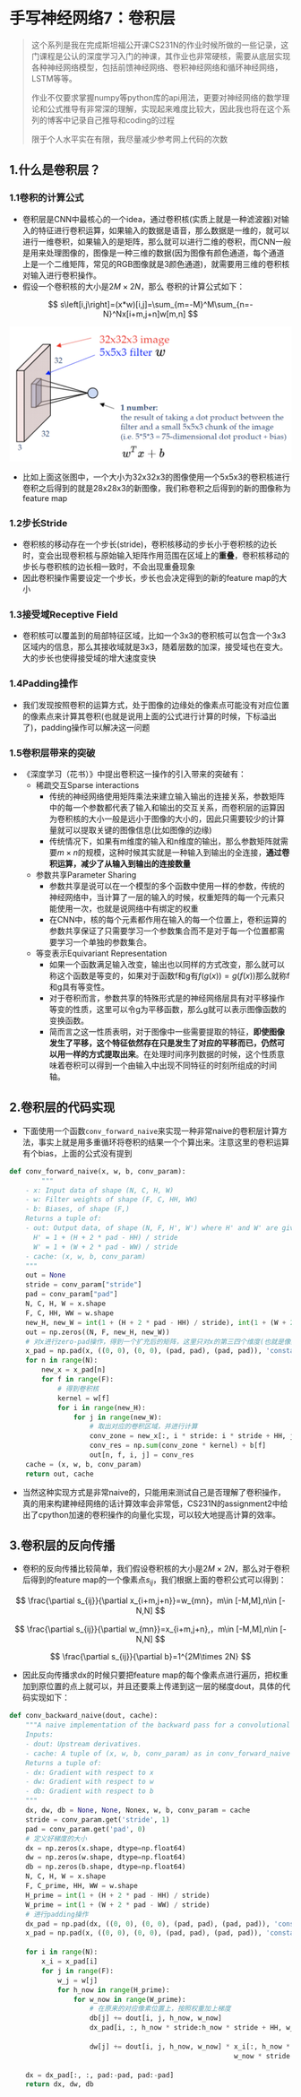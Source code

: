 # 手写神经网络7：卷积层

> 这个系列是我在完成斯坦福公开课CS231N的作业时候所做的一些记录，这门课程是公认的深度学习入门的神课，其作业也非常硬核，需要从底层实现各种神经网络模型，包括前馈神经网络、卷积神经网络和循环神经网络，LSTM等等。
>
> 作业不仅要求掌握numpy等python库的api用法，更要对神经网络的数学理论和公式推导有非常深的理解，实现起来难度比较大，因此我也将在这个系列的博客中记录自己推导和coding的过程
>
> 限于个人水平实在有限，我尽量减少参考网上代码的次数

## 1.什么是卷积层？

### 1.1卷积的计算公式

- 卷积层是CNN中最核心的一个idea，通过卷积核(实质上就是一种滤波器)对输入的特征进行卷积运算，如果输入的数据是语音，那么数据是一维的，就可以进行一维卷积，如果输入的是矩阵，那么就可以进行二维的卷积，而CNN一般是用来处理图像的，图像是一种三维的数据(因为图像有颜色通道，每个通道上是一个二维矩阵，常见的RGB图像就是3颜色通道)，就需要用三维的卷积核对输入进行卷积操作。
- 假设一个卷积核的大小是$2M\times 2N$，那么 卷积的计算公式如下：

$$
s\left[i,j\right]=(x*w)[i,j]=\sum_{m=-M}^M\sum_{n=-N}^Nx[i+m,j+n]w[m,n]
$$

![dl2](static/dl2.png)

- 比如上面这张图中，一个大小为32x32x3的图像使用一个5x5x3的卷积核进行卷积之后得到的就是28x28x3的新图像，我们称卷积之后得到的新的图像称为feature map

### 1.2步长Stride

- 卷积核的移动存在一个步长(stride)，卷积核移动的步长小于卷积核的边长时，变会出现卷积核与原始输入矩阵作用范围在区域上的**重叠**，卷积核移动的步长与卷积核的边长相一致时，不会出现重叠现象
- 因此卷积操作需要设定一个步长，步长也会决定得到的新的feature map的大小

### 1.3接受域Receptive Field

- 卷积核可以覆盖到的局部特征区域，比如一个3x3的卷积核可以包含一个3x3区域内的信息，那么其接收域就是3x3，随着层数的加深，接受域也在变大。大的步长也使得接受域的增大速度变快

### 1.4Padding操作

- 我们发现按照卷积的运算方式，处于图像的边缘处的像素点可能没有对应位置的像素点来计算其卷积(也就是说用上面的公式进行计算的时候，下标溢出了)，padding操作可以解决这一问题

### 1.5卷积层带来的突破

- 《深度学习（花书）》中提出卷积这一操作的引入带来的突破有：
  - 稀疏交互Sparse interactions
    - 传统的神经网络使用矩阵乘法来建立输入输出的连接关系，参数矩阵中的每一个参数都代表了输入和输出的交互关系，而卷积层的运算因为卷积核的大小一般是远小于图像的大小的，因此只需要较少的计算量就可以提取关键的图像信息(比如图像的边缘)
    - 传统情况下，如果有m维度的输入和n维度的输出，那么参数矩阵就需要$m\times n$的规模，这种时候其实就是一种输入到输出的全连接，**通过卷积运算，减少了从输入到输出的连接数量**
  - 参数共享Parameter Sharing
    - 参数共享是说可以在一个模型的多个函数中使用一样的参数，传统的神经网络中，当计算了一层的输入的时候，权重矩阵的每一个元素只能使用一次，也就是说网络中有绑定的权重
    - 在CNN中，核的每个元素都作用在输入的每一个位置上，卷积运算的参数共享保证了只需要学习一个参数集合而不是对于每一个位置都需要学习一个单独的参数集合。
  - 等变表示Equivariant Representation
    - 如果一个函数满足输入改变，输出也以同样的方式改变，那么就可以称这个函数是等变的，如果对于函数f和g有$f(g(x))=g(f(x))$那么就称f和g具有等变性。
    - 对于卷积而言，参数共享的特殊形式是的神经网络层具有对平移操作等变的性质，这里可以令g为平移函数，那么g就可以表示图像函数的变换函数。
    - 简而言之这一性质表明，对于图像中一些需要提取的特征，**即使图像发生了平移，这个特征依然存在只是发生了对应的平移而已，仍然可以用一样的方式提取出来**。在处理时间序列数据的时候，这个性质意味着卷积可以得到一个由输入中出现不同特征的时刻所组成的时间轴。

## 2.卷积层的代码实现

- 下面使用一个函数`conv_forward_naive`来实现一种非常naive的卷积层计算方法，事实上就是用多重循环将卷积的结果一个个算出来。注意这里的卷积运算有个bias，上面的公式没有提到

```python
def conv_forward_naive(x, w, b, conv_param):
		"""
    - x: Input data of shape (N, C, H, W)
    - w: Filter weights of shape (F, C, HH, WW)
    - b: Biases, of shape (F,)
    Returns a tuple of:
    - out: Output data, of shape (N, F, H', W') where H' and W' are given by
      H' = 1 + (H + 2 * pad - HH) / stride
      W' = 1 + (W + 2 * pad - WW) / stride
    - cache: (x, w, b, conv_param)
    """
    out = None
    stride = conv_param["stride"]
    pad = conv_param["pad"]
    N, C, H, W = x.shape
    F, C, HH, WW = w.shape
    new_H, new_W = int(1 + (H + 2 * pad - HH) / stride), int(1 + (W + 2 * pad - WW) / stride)
    out = np.zeros((N, F, new_H, new_W))
    # 对x进行zero-pad操作，得到一个扩充后的矩阵，这里只对x的第三四个维度(也就是像素值所在的维度)进行扩充
    x_pad = np.pad(x, ((0, 0), (0, 0), (pad, pad), (pad, pad)), 'constant', constant_values=(0, 0))
    for n in range(N):
        new_x = x_pad[n]
        for f in range(F):
            # 得到卷积核
            kernel = w[f]
            for i in range(new_H):
                for j in range(new_W):
                    # 取出对应的卷积区域，并进行计算
                    conv_zone = new_x[:, i * stride: i * stride + HH, j * stride: j * stride + WW]
                    conv_res = np.sum(conv_zone * kernel) + b[f]
                    out[n, f, i, j] = conv_res
    cache = (x, w, b, conv_param)
    return out, cache

```

- 当然这种实现方式是非常naive的，只能用来测试自己是否理解了卷积操作，真的用来构建神经网络的话计算效率会非常低，CS231N的assignment2中给出了cpython加速的卷积操作的向量化实现，可以较大地提高计算的效率。

## 3.卷积层的反向传播

- 卷积的反向传播比较简单，我们假设卷积核的大小是$2M\times 2N$，那么对于卷积后得到的feature map的一个像素点$s_{ij}$，我们根据上面的卷积公式可以得到：

$$
\frac{\partial s_{ij}}{\partial x_{i+m,j+n}}=w_{mn}，m\in [-M,M],n\in [-N,N]
$$

$$
\frac{\partial s_{ij}}{\partial w_{mn}}=x_{i+m,j+n},，m\in [-M,M],n\in [-N,N]
$$

$$
\frac{\partial s_{ij}}{\partial b}=1^{2M\times 2N}
$$

- 因此反向传播求dx的时候只要把feature map的每个像素点进行遍历，把权重加到原位置的点上就可以，并且还要乘上传递到这一层的梯度dout，具体的代码实现如下：

```python
def conv_backward_naive(dout, cache):
    """A naive implementation of the backward pass for a convolutional layer.
    Inputs:
    - dout: Upstream derivatives.
    - cache: A tuple of (x, w, b, conv_param) as in conv_forward_naive
    Returns a tuple of:
    - dx: Gradient with respect to x
    - dw: Gradient with respect to w
    - db: Gradient with respect to b
    """
    dx, dw, db = None, None, Nonex, w, b, conv_param = cache
    stride = conv_param.get('stride', 1)
    pad = conv_param.get('pad', 0)
    # 定义好梯度的大小
    dx = np.zeros(x.shape, dtype=np.float64)
    dw = np.zeros(w.shape, dtype=np.float64)
    db = np.zeros(b.shape, dtype=np.float64)
    N, C, H, W = x.shape
    F, C_prime, HH, WW = w.shape
    H_prime = int(1 + (H + 2 * pad - HH) / stride)
    W_prime = int(1 + (W + 2 * pad - WW) / stride)
    # 进行padding操作
    dx_pad = np.pad(dx, ((0, 0), (0, 0), (pad, pad), (pad, pad)), 'constant', constant_values=(0, 0))
    x_pad = np.pad(x, ((0, 0), (0, 0), (pad, pad), (pad, pad)), 'constant', constant_values=(0, 0))

    for i in range(N):
        x_i = x_pad[i]
        for j in range(F):
            w_j = w[j]
            for h_now in range(H_prime):
                for w_now in range(W_prime):
                    # 在原来的对应像素位置上，按照权重加上梯度
                    db[j] += dout[i, j, h_now, w_now]
                    dx_pad[i, :, h_now * stride:h_now * stride + HH, w_now * stride:w_now * stride + WW] += dout[
                                                                                                                i, j, h_now, w_now] * w_j
                    dw[j] += dout[i, j, h_now, w_now] * x_i[:, h_now * stride:h_now * stride + HH,
                                                        w_now * stride:w_now * stride + WW]

    dx = dx_pad[:, :, pad:-pad, pad:-pad]
    return dx, dw, db
```


